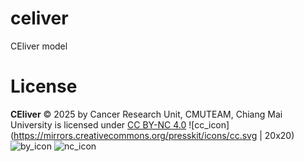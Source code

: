# celiver
CEliver model 





# License
**CEliver** © 2025 by Cancer Research Unit, CMUTEAM, Chiang Mai University is licensed under <a href="https://creativecommons.org/licenses/by-nc/4.0/">CC BY-NC 4.0</a> ![cc_icon](https://mirrors.creativecommons.org/presskit/icons/cc.svg | 20x20) ![by_icon](https://mirrors.creativecommons.org/presskit/icons/by.svg) ![nc_icon](https://mirrors.creativecommons.org/presskit/icons/nc.svg)
